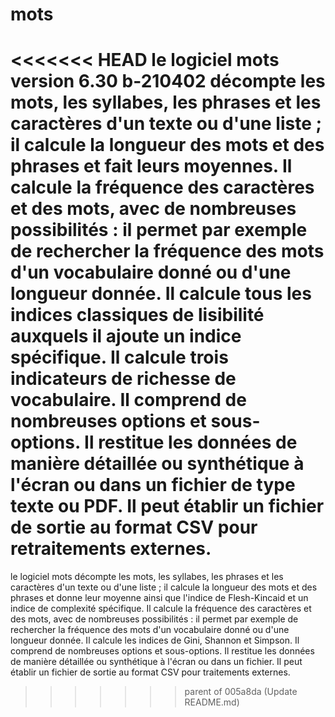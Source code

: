 # mots
<<<<<<< HEAD
le logiciel mots version 6.30 b-210402 décompte les mots, les syllabes, les phrases et les caractères d'un texte ou d'une liste ; il calcule la longueur des mots et des phrases et fait leurs moyennes. Il calcule la fréquence des caractères et des mots, avec de nombreuses possibilités : il permet par exemple de rechercher la fréquence des mots d'un vocabulaire donné ou d'une longueur donnée. Il calcule tous les indices classiques de lisibilité auxquels il ajoute un indice spécifique. Il calcule trois indicateurs de richesse de vocabulaire. Il comprend de nombreuses options et sous-options. Il restitue les données de manière détaillée ou synthétique à l'écran ou dans un fichier de type texte ou PDF. Il peut établir un fichier de sortie au format CSV pour retraitements externes.
=======
le logiciel mots décompte les mots, les syllabes, les phrases et les caractères d'un texte ou d'une liste ; il calcule la longueur des mots et des phrases et donne leur moyenne ainsi que l'indice de Flesh-Kincaid et un indice de complexité spécifique. Il calcule la fréquence des caractères et des mots, avec de nombreuses possibilités : il permet par exemple de rechercher la fréquence des mots d'un vocabulaire donné ou d'une longueur donnée. Il calcule les indices de Gini, Shannon et Simpson. Il comprend de nombreuses options et sous-options. Il restitue les données de manière détaillée ou synthétique à l'écran ou dans un fichier. Il peut établir un fichier de sortie au format CSV pour traitements externes.
>>>>>>> parent of 005a8da (Update README.md)
